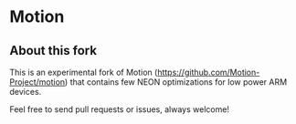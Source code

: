 Motion
=============

## About this fork

This is an experimental fork of Motion (https://github.com/Motion-Project/motion) that contains few NEON optimizations for low power ARM devices.

Feel free to send pull requests or issues, always welcome!
